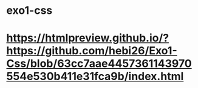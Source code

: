 # exo1-css

# https://htmlpreview.github.io/?https://github.com/hebi26/Exo1-Css/blob/63cc7aae4457361143970554e530b411e31fca9b/index.html

